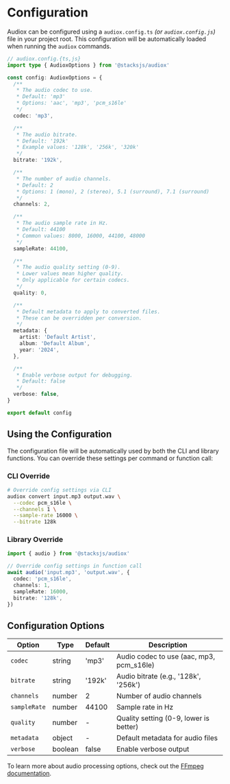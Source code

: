 # Configuration

Audiox can be configured using a `audiox.config.ts` _(or `audiox.config.js`)_ file in your project root. This configuration will be automatically loaded when running the `audiox` commands.

```ts
// audiox.config.{ts,js}
import type { AudioxOptions } from '@stacksjs/audiox'

const config: AudioxOptions = {
  /**
   * The audio codec to use.
   * Default: 'mp3'
   * Options: 'aac', 'mp3', 'pcm_s16le'
   */
  codec: 'mp3',

  /**
   * The audio bitrate.
   * Default: '192k'
   * Example values: '128k', '256k', '320k'
   */
  bitrate: '192k',

  /**
   * The number of audio channels.
   * Default: 2
   * Options: 1 (mono), 2 (stereo), 5.1 (surround), 7.1 (surround)
   */
  channels: 2,

  /**
   * The audio sample rate in Hz.
   * Default: 44100
   * Common values: 8000, 16000, 44100, 48000
   */
  sampleRate: 44100,

  /**
   * The audio quality setting (0-9).
   * Lower values mean higher quality.
   * Only applicable for certain codecs.
   */
  quality: 0,

  /**
   * Default metadata to apply to converted files.
   * These can be overridden per conversion.
   */
  metadata: {
    artist: 'Default Artist',
    album: 'Default Album',
    year: '2024',
  },

  /**
   * Enable verbose output for debugging.
   * Default: false
   */
  verbose: false,
}

export default config
```

## Using the Configuration

The configuration file will be automatically used by both the CLI and library functions. You can override these settings per command or function call:

### CLI Override

```bash
# Override config settings via CLI
audiox convert input.mp3 output.wav \
  --codec pcm_s16le \
  --channels 1 \
  --sample-rate 16000 \
  --bitrate 128k
```

### Library Override

```ts
import { audio } from '@stacksjs/audiox'

// Override config settings in function call
await audio('input.mp3', 'output.wav', {
  codec: 'pcm_s16le',
  channels: 1,
  sampleRate: 16000,
  bitrate: '128k',
})
```

## Configuration Options

| Option | Type | Default | Description |
|--------|------|---------|-------------|
| `codec` | string | 'mp3' | Audio codec to use (aac, mp3, pcm_s16le) |
| `bitrate` | string | '192k' | Audio bitrate (e.g., '128k', '256k') |
| `channels` | number | 2 | Number of audio channels |
| `sampleRate` | number | 44100 | Sample rate in Hz |
| `quality` | number | - | Quality setting (0-9, lower is better) |
| `metadata` | object | - | Default metadata for audio files |
| `verbose` | boolean | false | Enable verbose output |

To learn more about audio processing options, check out the [FFmpeg documentation](https://ffmpeg.org/documentation.html).
